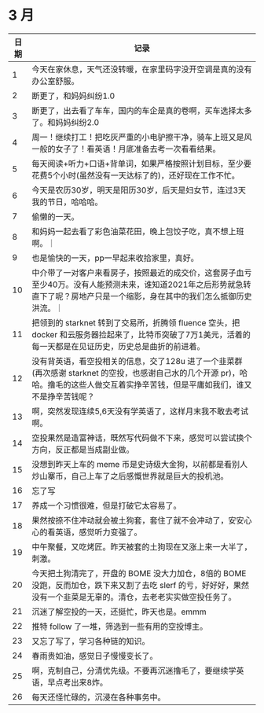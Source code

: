 # 3 月

| 日期 | 记录 |
|-------|--------------|
| 1 | 今天在家休息，天气还没转暖，在家里码字没开空调是真的没有办公室舒服。|
| 2 | 断更了，和妈妈纠纷1.0 |
| 3 | 断更了，出去看了车车，国内的车企是真的卷啊，买车选择太多了。和妈妈纠纷2.0 |
| 4 | 周一！继续打工！把吃灰严重的小电驴擦干净，骑车上班又是风一般的女子了！看英语！月底准备去考一次看看结果。 |
| 5 | 每天阅读+听力+口语+背单词，如果严格按照计划目标，至少要花费5个小时(虽然没有一天达标了的)，还好现在工作不忙。 |
| 6 | 今天是农历30岁，明天是阳历30岁，后天是妇女节，连过3天我的节日，哈哈哈。|
| 7 | 偷懒的一天。|
| 8 | 和妈妈一起去看了彩色油菜花田，晚上包饺子吃，真不想上班啊。｜
| 9 | 也是愉快的一天，pp一早起来收拾家里，真好。|
| 10 | 中介带了一对客户来看房子，按照最近的成交价，这套房子血亏至少40万。没有人能预测未来，谁知道2021年之后形势就急转直下了呢？房地产只是一个缩影，身在其中的我们怎么抵御历史洪流。｜
| 11 | 把领到的 starknet 转到了交易所，折腾领 fluence 空头，把 docker 和云服务器捡起来了，比特币突破了7万1美元，活着的每一天都是在见证历史，历史总是曲折的前进着。|
| 12 | 没有背英语，看空投相关的信息，交了128u 进了一个韭菜群(再次感谢 starknet 的空投，也感谢自己水的几个开源 pr)，哈哈。撸毛的这些人做交互着实挣辛苦钱，但是平庸如我们，谁又不是挣辛苦钱呢？|
| 13 | 啊，突然发现连续5,6天没有学英语了，这样月末我不敢去考试啊。|
| 14 | 空投果然是造富神话，既然写代码做不下来，感觉可以尝试换个方向，反正都是当成副业做。|
| 15 | 没想到昨天上车的 meme 币是史诗级大金狗，以前都是看别人炒山寨币，自己上车了之后感慨世界就是巨大的投机池。|
| 16 | 忘了写 |
| 17 | 养成一个习惯很难，但是打破它太容易了。|
| 18 | 果然按捺不住冲动就会被土狗套，套住了就不会冲动了，安安心心的看英语，感觉听力变强了。|
| 19 | 中午聚餐，又吃烤匠。昨天被套的土狗现在又涨上来一大半了，刺激。 |
| 20 | 今天把土狗清完了，开盘的 BOME 没大力加仓，8倍的 BOME 没跑，反而加仓，跌下来又割了去吃 slerf 的亏，好好好，果然没有一个韭菜是无辜的。清仓，去老老实实做空投任务了。|
| 21 | 沉迷了解空投的一天，还挺忙，昨天也是。emmm |
| 22 | 推特 follow 了一堆，筛选到一些有用的空投博主。|
| 23 | 又忘了写了，学习各种链的知识。|
| 24 | 春雨贵如油，感觉日子慢慢变长了。|
| 25 | 啊，克制自己，分清优先级。不要再沉迷撸毛了，要继续学英语，早点考出来8炸。|
| 26 | 每天还怪忙碌的，沉浸在各种事务中。|
